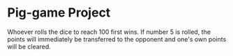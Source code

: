 # Pig-game Project
Whoever rolls the dice to reach 100 first wins. If number 5 is rolled, the points will immediately be transferred to the opponent and one's own points will be cleared.
